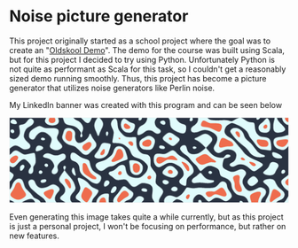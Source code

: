 # Noise picture generator

This project originally started as a school project where the goal was to create an "[Oldskool Demo](https://en.wikipedia.org/wiki/Demo_effect)". The demo for the course was built using Scala, but for this project I decided to try using Python. Unfortunately Python is not quite as performant as Scala for this task, so I couldn't get a reasonably sized demo running smoothly. Thus, this project has become a picture generator that utilizes noise generators like Perlin noise.

My LinkedIn banner was created with this program and can be seen below

![](repo_pictures/LinkedInBanner.png)

Even generating this image takes quite a while currently, but as this project is just a personal project, I won't be focusing on performance, but rather on new features.